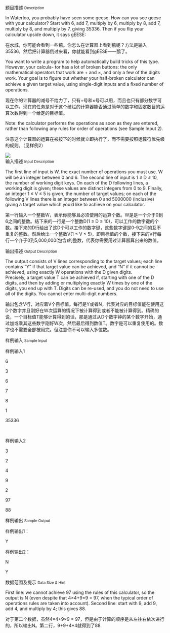 <div class="panel panel-default">
<div class="area-title">
<span>
题目描述
<small>Description</small>
</span></div>
<div class="panel-body">

<p>In Waterloo, you probably have seen some geese. How can you see geese with your calculator? Start with 6, add 7, multiply by 6, multiply by 8, add 7, multiply by 8, and multiply by 7, giving 35336. Then if you ﬂip your calculator upside down, it says gEESE:</p>
<p>在水城，你可能会看到一些鹅。你怎么在计算器上看到鹅呢？方法是输入35536，然后把计算器倒过来看，你就能看到gEESE——鹅了。</p>
<p>You want to write a program to help automatically build tricks of this type. However, your calcula- tor has a lot of broken buttons: the only mathematical operators that work are + and ×, and only a few of the digits work. Your goal is to ﬁgure out whether your half-broken calculator can achieve a given target value, using single-digit inputs and a ﬁxed number of operations.</p>
<p>现在你的计算器的减号不给力了，只有+号和×号可以用，而且也只有部分数字可以工作。现在的任务是对于这个破烂的计算器能否通过简单的数字和固定数目的运算次数得到一个给定的目标值。</p>
<p>Note: the calculator performs the operations as soon as they are entered, rather than following any rules for order of operations (see Sample Input 2).</p>
<p>注意这个计算器的运算在被按下的时候就立即执行了，而不需要按照运算符优先级的规则。（见样例2）</p>

<img src="/source/codevs/codevs-1268/img/aHR0cDovL3d3dy5qb3lvaS5jbi9wcm9ibGVtL2NvZGV2cy0xMjY4L2h0dHA6Ly9jb2RldnMuY24vbWVkaWEvaW1hZ2UvMTM2MDQ4OTkyNi4zNTAuNjQ3MTQ2OTU0MTkxLnBuZw==.png" style="max-width:700px">

</div>
</div>

<div class="panel panel-default">
<div class="area-title">
<span>
输入描述
<small>Input Description</small>
</span></div>
<div class="panel-body">
<p>The ﬁrst line of input is W, the exact number of operations you must use. W will be an integer between 0 and 6. The second line of input is 1 ≤ D ≤ 10, the number of working digit keys. On each of the D following lines, a working digit is given; these values are distinct integers from 0 to 9. Finally, an integer 1 ≤ V ≤ 5 is given, the number of target values; on each of the following V lines there is an integer between 0 and 5000000 (inclusive) giving a target value which you’d like to achieve on your calculator.</p>
<p>第一行输入一个整数W，表示你能够且必须使用的运算个数。W是是一个介于0到6之间的整数。结下来的一行是一个整数D(1 ≤ D ≤ 10)，可以工作的数字键的个数。接下来的D行给出了这D个可以工作的数字键，这些数字键是0-9之间的互不重复的整数。然后给出一个整数V(1 ≤ V ≤ 5)，即目标值的个数，接下来的V行每行一个介于0到5,000,000(包含)的整数，代表你需要用过计算器算出来的数值。</p>

</div>
</div>
<div  class="panel panel-default">
<div class="area-title">
<span>
输出描述
<small>Output Description</small>
</span></div>
<div class="panel-body">

<p>The output consists of V lines corresponding to the target values; each line contains &ldquo;Y&rdquo; if that target value can be achieved, and &ldquo;N&rdquo; if it cannot be achieved, using exactly W operations with the D given digits.<br />Precisely, a target value T can be achieved if, starting with one of the D digits, and then by adding or multiplying exactly W times by one of the digits, you end up with T. Digits can be re-used, and you do not need to use all of the digits. You cannot enter multi-digit numbers.</p>
<p>输出包含V行，对应着V个目标值。每行是Y或者N，代表对应的目标值能在使用这D个数字并且刚好在W次运算的情况下被计算得到或者不能被计算得到。精确的说，一个目标值T能够计算得到的话，那是通过从D个数字钟的某个数字开始，通过加或乘其这些数字刚好W次，然后最后得到数值T。数字是可以重复使用的。数字也不需要全部被用完。但注意你不可以输入多位数。</p>

</div>
</div>


<div class="panel panel-default">
<div class="area-title">
<span>
样例输入
<small>Sample Input</small>
</span></div>
<div class="panel-body">
<p>样例输入1</p>
<p>6</p>
<p>3</p>
<p>6</p>
<p>7</p>
<p>8</p>
<p>1</p>
<p>35336</p>
<p> </p>
<p>样例输入2</p>
<p>3</p>
<p>2</p>
<p>4</p>
<p>9</p>
<p>2</p>
<p>97</p>
<p>88</p>

</div>
</div>

<div class="panel panel-default">
<div class="area-title">
<span>
样例输出
<small>Sample Output</small>
</span></div>
<div class="panel-body">
<p>样例输出1：</p>
<p>Y</p>
<p>样例输出2：</p>
<p>N</p>
<p>Y</p>

</div>
</div>

<div class="panel panel-default">
<div class="area-title">
<span>
数据范围及提示
<small>Data Size & Hint</small>
</span></div>
<div class="panel-body">
<p>First line: we cannot achieve 97 using the rules of this calculator, so the output is N (even despite that 4×4+9×9 = 97, when the typical order of operations rules are taken into account). Second line: start with 9, add 9, add 4, and multiply by 4; this gives 88.</p>
<p>对于第二个数据，虽然4×4+9×9 = 97，但是由于计算的顺序是从左往右依次进行的，所以输出N。第二行，9+9+4*4就得到了88.</p>
</div>
</div>